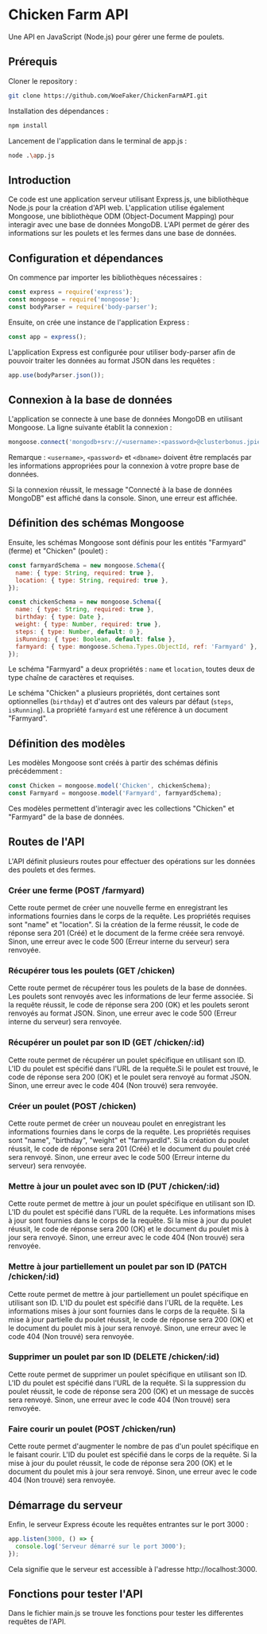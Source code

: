 # Chicken Farm API

Une API en JavaScript (Node.js) pour gérer une ferme de poulets.

## Prérequis

Cloner le repository : 
```bash
git clone https://github.com/WoeFaker/ChickenFarmAPI.git
```
Installation des dépendances :
```bash
npm install
```
Lancement de l'application dans le terminal de app.js :
```bash
node .\app.js
```

## Introduction

Ce code est une application serveur utilisant Express.js, une bibliothèque Node.js pour la création d'API web. L'application utilise également Mongoose, une bibliothèque ODM (Object-Document Mapping) pour interagir avec une base de données MongoDB. L'API permet de gérer des informations sur les poulets et les fermes dans une base de données.


## Configuration et dépendances

On commence par importer les bibliothèques nécessaires : 
```javascript
const express = require('express');
const mongoose = require('mongoose');
const bodyParser = require('body-parser');
```   
Ensuite, on crée une instance de l'application Express :
```javascript
const app = express();
```
L'application Express est configurée pour utiliser body-parser afin de pouvoir traiter les données au format JSON dans les requêtes :
```javascript
app.use(bodyParser.json());
```
## Connexion à la base de données

L'application se connecte à une base de données MongoDB en utilisant Mongoose. La ligne suivante établit la connexion :
```javascript
mongoose.connect('mongodb+srv://<username>:<password>@clusterbonus.jpiewxb.mongodb.net/<dbname>?retryWrites=true&w=majority', { useNewUrlParser: true, useUnifiedTopology: true })
```
Remarque : `<username>`, `<password>` et `<dbname>` doivent être remplacés par les informations appropriées pour la connexion à votre propre base de données.

Si la connexion réussit, le message "Connecté à la base de données MongoDB" est affiché dans la console. Sinon, une erreur est affichée.

## Définition des schémas Mongoose

Ensuite, les schémas Mongoose sont définis pour les entités "Farmyard" (ferme) et "Chicken" (poulet) :
```javascript
const farmyardSchema = new mongoose.Schema({
  name: { type: String, required: true },
  location: { type: String, required: true },
});

const chickenSchema = new mongoose.Schema({
  name: { type: String, required: true },
  birthday: { type: Date },
  weight: { type: Number, required: true },
  steps: { type: Number, default: 0 },
  isRunning: { type: Boolean, default: false },
  farmyard: { type: mongoose.Schema.Types.ObjectId, ref: 'Farmyard' },
});
```
Le schéma "Farmyard" a deux propriétés : `name` et `location`, toutes deux de type chaîne de caractères et requises.

Le schéma "Chicken" a plusieurs propriétés, dont certaines sont optionnelles (`birthday`) et d'autres ont des valeurs par défaut (`steps`, `isRunning`). La propriété `farmyard` est une référence à un document "Farmyard".

## Définition des modèles

Les modèles Mongoose sont créés à partir des schémas définis précédemment :
```javascript
const Chicken = mongoose.model('Chicken', chickenSchema);
const Farmyard = mongoose.model('Farmyard', farmyardSchema);
```
Ces modèles permettent d'interagir avec les collections "Chicken" et "Farmyard" de la base de données.

## Routes de l'API

L'API définit plusieurs routes pour effectuer des opérations sur les données des poulets et des fermes.

### Créer une ferme (POST /farmyard)

Cette route permet de créer une nouvelle ferme en enregistrant les informations fournies dans le corps de la requête. Les propriétés requises sont "name" et "location". Si la création de la ferme réussit, le code de réponse sera 201 (Créé) et le document de la ferme créée sera renvoyé. Sinon, une erreur avec le code 500 (Erreur interne du serveur) sera renvoyée.

### Récupérer tous les poulets (GET /chicken)

Cette route permet de récupérer tous les poulets de la base de données. Les poulets sont renvoyés avec les informations de leur ferme associée. Si la requête réussit, le code de réponse sera 200 (OK) et les poulets seront renvoyés au format JSON. Sinon, une erreur avec le code 500 (Erreur interne du serveur) sera renvoyée.

### Récupérer un poulet par son ID (GET /chicken/:id)

Cette route permet de récupérer un poulet spécifique en utilisant son ID. L'ID du poulet est spécifié dans l'URL de la requête.Si le poulet est trouvé, le code de réponse sera 200 (OK) et le poulet sera renvoyé au format JSON. Sinon, une erreur avec le code 404 (Non trouvé) sera renvoyée.

### Créer un poulet (POST /chicken)

Cette route permet de créer un nouveau poulet en enregistrant les informations fournies dans le corps de la requête. Les propriétés requises sont "name", "birthday", "weight" et "farmyardId". Si la création du poulet réussit, le code de réponse sera 201 (Créé) et le document du poulet créé sera renvoyé. Sinon, une erreur avec le code 500 (Erreur interne du serveur) sera renvoyée.

### Mettre à jour un poulet avec son ID (PUT /chicken/:id)

Cette route permet de mettre à jour un poulet spécifique en utilisant son ID. L'ID du poulet est spécifié dans l'URL de la requête. Les informations mises à jour sont fournies dans le corps de la requête. Si la mise à jour du poulet réussit, le code de réponse sera 200 (OK) et le document du poulet mis à jour sera renvoyé. Sinon, une erreur avec le code 404 (Non trouvé) sera renvoyée.

### Mettre à jour partiellement un poulet par son ID (PATCH /chicken/:id)

Cette route permet de mettre à jour partiellement un poulet spécifique en utilisant son ID. L'ID du poulet est spécifié dans l'URL de la requête. Les informations mises à jour sont fournies dans le corps de la requête. Si la mise à jour partielle du poulet réussit, le code de réponse sera 200 (OK) et le document du poulet mis à jour sera renvoyé. Sinon, une erreur avec le code 404 (Non trouvé) sera renvoyée.

### Supprimer un poulet par son ID (DELETE /chicken/:id)

Cette route permet de supprimer un poulet spécifique en utilisant son ID. L'ID du poulet est spécifié dans l'URL de la requête. Si la suppression du poulet réussit, le code de réponse sera 200 (OK) et un message de succès sera renvoyé. Sinon, une erreur avec le code 404 (Non trouvé) sera renvoyée.

### Faire courir un poulet (POST /chicken/run)

Cette route permet d'augmenter le nombre de pas d'un poulet spécifique en le faisant courir. L'ID du poulet est spécifié dans le corps de la requête. Si la mise à jour du poulet réussit, le code de réponse sera 200 (OK) et le document du poulet mis à jour sera renvoyé. Sinon, une erreur avec le code 404 (Non trouvé) sera renvoyée.

## Démarrage du serveur

Enfin, le serveur Express écoute les requêtes entrantes sur le port 3000 :
```javascript
app.listen(3000, () => {
  console.log('Serveur démarré sur le port 3000');
});
```
Cela signifie que le serveur est accessible à l'adresse http://localhost:3000.

## Fonctions pour tester l'API

Dans le fichier main.js se trouve les fonctions pour tester les differentes requêtes de l'API.

